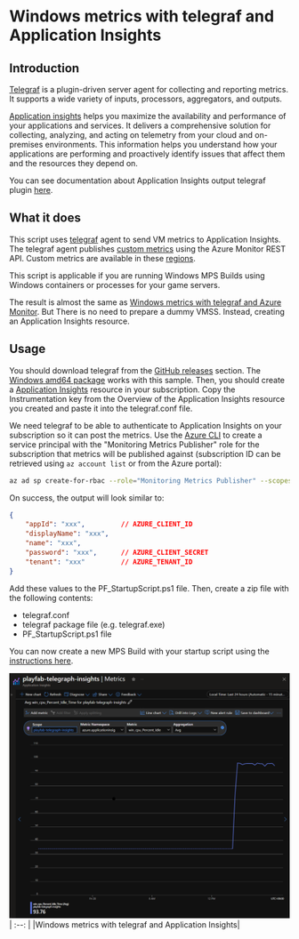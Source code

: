 # Windows metrics with telegraf and Application Insights

## Introduction

[Telegraf](https://github.com/influxdata/telegraf) is a plugin-driven server agent for collecting and reporting metrics. It supports a wide variety of inputs, processors, aggregators, and outputs. 

[Application insights](https://learn.microsoft.com/en-us/azure/azure-monitor/app/app-insights-overview) helps you maximize the availability and performance of your applications and services. It delivers a comprehensive solution for collecting, analyzing, and acting on telemetry from your cloud and on-premises environments. This information helps you understand how your applications are performing and proactively identify issues that affect them and the resources they depend on.

You can see documentation about Application Insights output telegraf plugin [here](https://github.com/influxdata/telegraf/blob/master/plugins/outputs/application_insights/README.md).

## What it does

This script uses [telegraf](https://www.influxdata.com/time-series-platform/telegraf/) agent to send VM metrics to Application Insights. The telegraf agent publishes [custom metrics](https://docs.microsoft.com/en-us/azure/azure-monitor/platform/metrics-custom-overview) using the Azure Monitor REST API. Custom metrics are available in these [regions](https://docs.microsoft.com/en-us/azure/azure-monitor/platform/metrics-custom-overview#supported-regions).

This script is applicable if you are running Windows MPS Builds using Windows containers or processes for your game servers.

The result is almost the same as [Windows metrics with telegraf and Azure Monitor](../windows_metrics_telegraf_azuremonitor/README.md).
But There is no need to prepare a dummy VMSS.
Instead, creating an Application Insights resource.

## Usage

You should download telegraf from the [GitHub releases](https://github.com/influxdata/telegraf/releases) section. The [Windows amd64 package](https://dl.influxdata.com/telegraf/releases/telegraf-1.24.4_windows_amd64.zip) works with this sample.
Then, you should create a [Application Insights](https://learn.microsoft.com/en-us/azure/azure-monitor/app/app-insights-overview) resource in your subscription.
Copy the Instrumentation key from the Overview of the Application Insights resource you created and paste it into the telegraf.conf file.


We need telegraf to be able to authenticate to Application Insights on your subscription so it can post the metrics. Use the [Azure CLI](https://docs.microsoft.com/en-us/cli/azure/) to create a service principal with the "Monitoring Metrics Publisher" role for the subscription that metrics will be published against (subscription ID can be retrieved using `az account list` or from the Azure portal):

```bash
az ad sp create-for-rbac --role="Monitoring Metrics Publisher" --scopes="/subscriptions/<replace-with-subscription-id>"
```

On success, the output will look similar to:

```json
{
    "appId": "xxx",         // AZURE_CLIENT_ID
    "displayName": "xxx",
    "name": "xxx",
    "password": "xxx",      // AZURE_CLIENT_SECRET
    "tenant": "xxx"         // AZURE_TENANT_ID
}
```

Add these values to the PF_StartupScript.ps1 file. Then, create a zip file with the following contents:

- telegraf.conf
- telegraf package file (e.g. telegraf.exe)
- PF_StartupScript.ps1 file

You can now create a new MPS Build with your startup script using the [instructions here](https://learn.microsoft.com/en-us/gaming/playfab/features/multiplayer/servers/vmstartupscript).

![Windows metrics with telegraf and Application Insights](../media/windows_metrics_telegraf_applicationinsights.png)
| :--: |
|Windows metrics with telegraf and Application Insights|
